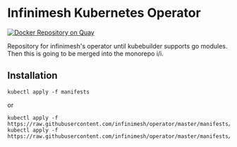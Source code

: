 # Infinimesh Kubernetes Operator

[![Docker Repository on Quay](https://quay.io/repository/infinimesh/operator/status "Docker Repository on Quay")](https://quay.io/repository/infinimesh/operator)

Repository for infinimesh's operator until kubebuilder supports go modules. Then this is going to be merged into the monorepo i/i.

## Installation
```
kubectl apply -f manifests
```

or
```
kubectl apply -f https://raw.githubusercontent.com/infinimesh/operator/master/manifests/crd.yaml
kubectl apply -f https://raw.githubusercontent.com/infinimesh/operator/master/manifests/operator.yaml
```
